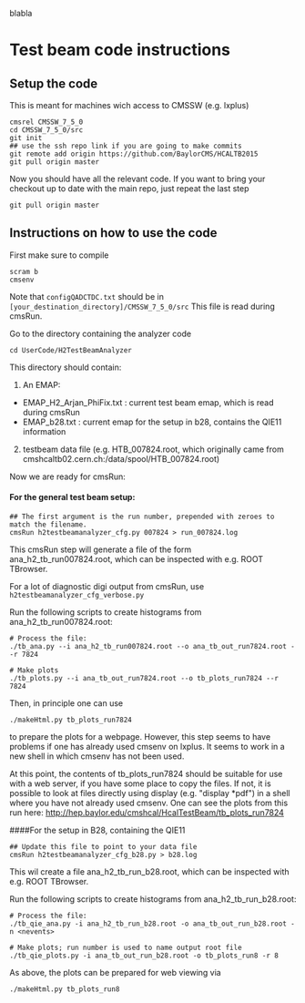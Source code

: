 blabla

# Test beam code instructions 

## Setup the code

This is meant for machines wich access to CMSSW (e.g. lxplus)

```
cmsrel CMSSW_7_5_0
cd CMSSW_7_5_0/src
git init
## use the ssh repo link if you are going to make commits 
git remote add origin https://github.com/BaylorCMS/HCALTB2015
git pull origin master
```
Now you should have all the relevant code.
If you want to bring your checkout up to date with the main repo, just repeat the last step
```
git pull origin master
```

## Instructions on how to use the code

First make sure to compile
```
scram b
cmsenv
```

Note that `configQADCTDC.txt` should be in `[your_destination_directory]/CMSSW_7_5_0/src`
This file is read during cmsRun.

Go to the directory containing the analyzer code
```
cd UserCode/H2TestBeamAnalyzer
```

This directory should contain:

1. An EMAP:
  - EMAP_H2_Arjan_PhiFix.txt : current test beam emap, which is read during cmsRun
  - EMAP_b28.txt : current emap for the setup in b28, contains the QIE11 information
2. testbeam data file (e.g.  HTB_007824.root, which originally came from cmshcaltb02.cern.ch:/data/spool/HTB_007824.root)

Now we are ready for cmsRun:

#### For the general test beam setup:

```
## The first argument is the run number, prepended with zeroes to match the filename.
cmsRun h2testbeamanalyzer_cfg.py 007824 > run_007824.log
```
This cmsRun step will generate a file of the form ana_h2_tb_run007824.root, 
which can be inspected with e.g. ROOT TBrowser.

For a lot of diagnostic digi output from cmsRun, use `h2testbeamanalyzer_cfg_verbose.py`

Run the following scripts to create histograms from ana_h2_tb_run007824.root:

```
# Process the file:
./tb_ana.py --i ana_h2_tb_run007824.root --o ana_tb_out_run7824.root --r 7824 

# Make plots
./tb_plots.py --i ana_tb_out_run7824.root --o tb_plots_run7824 --r 7824 
```

Then, in principle one can use
```
./makeHtml.py tb_plots_run7824
```
to prepare the plots for a webpage.  However, this step seems to have 
problems if one has already used cmsenv on lxplus.  It seems to
work in a new shell in which cmsenv has not been used.

At this point, the contents of tb_plots_run7824 should be suitable for use with a web server, if you have some place to copy the files.
If not, it is possible to look at files directly using display (e.g. "display *pdf") in a shell where you have not already used cmsenv.
One can see the plots from this run here:  http://hep.baylor.edu/cmshcal/HcalTestBeam/tb_plots_run7824

####For the setup in B28, containing the QIE11

```
## Update this file to point to your data file
cmsRun h2testbeamanalyzer_cfg_b28.py > b28.log
```

This wil create a file ana_h2_tb_run_b28.root, which can be inspected with e.g. ROOT TBrowser. 

Run the following scripts to create histograms from ana_h2_tb_run_b28.root:

```
# Process the file:
./tb_qie_ana.py -i ana_h2_tb_run_b28.root -o ana_tb_out_run_b28.root -n <nevents> 

# Make plots; run number is used to name output root file
./tb_qie_plots.py -i ana_tb_out_run_b28.root -o tb_plots_run8 -r 8
```

As above, the plots can be prepared for web viewing via
```
./makeHtml.py tb_plots_run8
```

